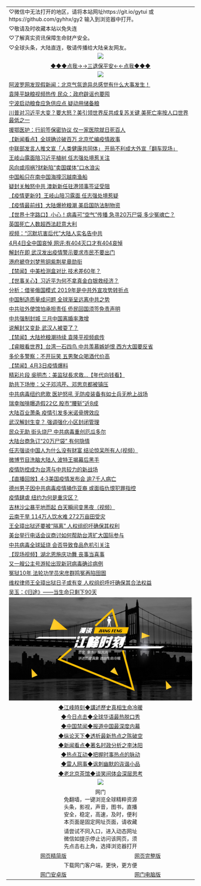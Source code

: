  <table>
<tr>
<td colspan="2" align=left>
♡微信中无法打开的地区，请将本站网址https://git.io/gytui 或 https://github.com/gyhhx/gy2 输入到浏览器中打开。 
 </td>
</tr>
 <tr>
 <td colspan="2" align=left>
♡敬请及时收藏本站以免失连
  <tr>
<td colspan="2" align=left>
♡了解真实资讯保障生命财产安全。
 </td>
   <tr>
<td colspan="2" align=left>
♡全球头条，大陆直连，敬请传播给大陆亲友网友。
 </td>
</tr>

</td>
 </tr>
  <tr>
    <td colspan="2" align=center><img src="https://github.com/gyhhx/image-upload/blob/master/3t%20(1).jpg"></td>
 </tr>
 <tr><td colspan="2" align="center"><a href="https://xfine.casa/oo.aspx?name=ogQuit&key=exgxucyqmkwgvwch&from=gy">◆◆◆点我→→三退保平安←←点我◆◆◆</a></td></tr>
  <tr>
    <td colspan="2" align=center><img src="https://cdn.jsdelivr.net/gh/gyoupiodf/im1/%E7%BD%91%E9%97%A8%E6%96%B0%E9%97%BB1.jpg"></td>
 </tr>

<tr><td colspan="2" align="left"><a href="https://xfine.casa/?name=c1152321&key=exgxucyqmkwgvwch&from=yy">阿波罗网发现假新闻：北京气氛诡异总感觉有什么大事发生！</a></td></tr>
<tr><td colspan="2" align="left"><a href="https://xfine.casa/?name=c1152315&key=exgxucyqmkwgvwch&from=yy">袁隆平缺粮视频热传 民众：政府辟谣也要囤</a></td></tr>
<tr><td colspan="2" align="left"><a href="https://xfine.casa/?name=c1152381&key=exgxucyqmkwgvwch&from=yy">宁波启动粮食应急供应点 疑动用储备粮</a></td></tr>
<tr><td colspan="2" align="left"><a href="https://xfine.casa/?name=c1152336&key=exgxucyqmkwgvwch&from=yy">川普对习近平大变？要大怒？美引领世界反共成复苏关键 美死亡率按人口世界最低之一</a></td></tr>
<tr><td colspan="2" align="left"><a href="https://xfine.casa/?name=c1152342&key=exgxucyqmkwgvwch&from=yy">援鄂医护：行前签保密协议 仅一家医院就日死百人</a></td></tr>
<tr><td colspan="2" align="left"><a href="https://xfine.casa/?name=c1152363&key=exgxucyqmkwgvwch&from=yy">【新闻看点】全球确诊破百万 北京忙编疫情故事</a></td></tr>
<tr><td colspan="2" align="left"><a href="https://xfine.casa/?name=c1152377&key=exgxucyqmkwgvwch&from=yy">中联部发言人推文宣「人类健康共同体」 开局不利成大外宣「翻车现场」</a></td></tr>
<tr><td colspan="2" align="left"><a href="https://xfine.casa/?name=c1152397&key=exgxucyqmkwgvwch&from=yy">王岐山露面陪习近平植树 任志强处境惹关注</a></td></tr>
<tr><td colspan="2" align="left"><a href="https://xfine.casa/?name=c1152391&key=exgxucyqmkwgvwch&from=yy">风向或闯祸?财新陷“卖国媒体”口水浪尖</a></td></tr>
<tr><td colspan="2" align="left"><a href="https://xfine.casa/?name=c1152388&key=exgxucyqmkwgvwch&from=yy">中国船只在南中国海撞沉越南渔船</a></td></tr>
<tr><td colspan="2" align="left"><a href="https://xfine.casa/?name=c1152376&key=exgxucyqmkwgvwch&from=yy">疑封关触怒中共 澳新新任驻港领事签证受阻</a></td></tr>
<tr><td colspan="2" align="left"><a href="https://xfine.casa/?name=c1150293&key=exgxucyqmkwgvwch&from=yy">【疫情更新9】王岐山陪习露面 任志强处境惹疑</a></td></tr>
<tr><td colspan="2" align="left"><a href="https://xfine.casa/?name=c1152394&key=exgxucyqmkwgvwch&from=yy">【疫情最前线】大陆爆抢粮潮 美启国防法制物资</a></td></tr>
<tr><td colspan="2" align="left"><a href="https://xfine.casa/?name=c1152358&key=exgxucyqmkwgvwch&from=yy">【世界十字路口】小心！病毒可“空气”传播 急寻20万尸袋 多少冤魂亡？</a></td></tr>
<tr><td colspan="2" align="left"><a href="https://xfine.casa/?name=c1152387&key=exgxucyqmkwgvwch&from=yy">英国死亡人数超西法赶意大利</a></td></tr>
<tr><td colspan="2" align="left"><a href="https://xfine.casa/?name=c1152314&key=exgxucyqmkwgvwch&from=yy">视频：“沉默坑害后代”大陆人实名告中共</a></td></tr>
<tr><td colspan="2" align="left"><a href="https://xfine.casa/?name=c1152396&key=exgxucyqmkwgvwch&from=yy">4月4日全中国哀悼 网评:有404灭口才有404哀悼</a></td></tr>
<tr><td colspan="2" align="left"><a href="https://xfine.casa/?name=c1152371&key=exgxucyqmkwgvwch&from=yy">解封在即 武汉发出疫情警示要求市民不要出门</a></td></tr>
<tr><td colspan="2" align="left"><a href="https://xfine.casa/?name=c1152375&key=exgxucyqmkwgvwch&from=yy">港府褫夺刘梦熊铜紫荆星章勋衔</a></td></tr>
<tr><td colspan="2" align="left"><a href="https://xfine.casa/?name=c1152356&key=exgxucyqmkwgvwch&from=yy">【禁闻】中美检测盒对比 技术差60年？</a></td></tr>
<tr><td colspan="2" align="left"><a href="https://xfine.casa/?name=c1152353&key=exgxucyqmkwgvwch&from=yy">【世事关心】习近平为何不拿真金白银救经济？</a></td></tr>
<tr><td colspan="2" align="left"><a href="https://xfine.casa/?name=c1152389&key=exgxucyqmkwgvwch&from=yy">分析：借鉴俄国模式 2019年是中共外宣攻势转折点</a></td></tr>
<tr><td colspan="2" align="left"><a href="https://xfine.casa/?name=c1152380&key=exgxucyqmkwgvwch&from=yy">中国制造质量成问题 全球渐呈远离中共之势</a></td></tr>
<tr><td colspan="2" align="left"><a href="https://xfine.casa/?name=c1152384&key=exgxucyqmkwgvwch&from=yy">中共驻外使馆怕承担责任 侨民回国须签免责声明</a></td></tr>
<tr><td colspan="2" align="left"><a href="https://xfine.casa/?name=c1152331&key=exgxucyqmkwgvwch&from=yy">中共强制封城 三月中国离婚率激增</a></td></tr>
<tr><td colspan="2" align="left"><a href="https://xfine.casa/?name=c1152407&key=exgxucyqmkwgvwch&from=yy">说解封又变卦  武汉人被耍了？</a></td></tr>
<tr><td colspan="2" align="left"><a href="https://xfine.casa/?name=c1152402&key=exgxucyqmkwgvwch&from=yy">【禁闻】大陆抢粮潮持续 袁隆平视频疯传</a></td></tr>
<tr><td colspan="2" align="left"><a href="https://xfine.casa/?name=c1152357&key=exgxucyqmkwgvwch&from=yy">【睿眼看世界】台湾一石四鸟 中共羡慕嫉妒恨 西方大国要反省</a></td></tr>
<tr><td colspan="2" align="left"><a href="https://xfine.casa/?name=c1152373&key=exgxucyqmkwgvwch&from=yy">多伦多警察：不开玩笑 五男聚众喝酒代价高</a></td></tr>
<tr><td colspan="2" align="left"><a href="https://xfine.casa/?name=c1152400&key=exgxucyqmkwgvwch&from=yy">【禁闻】4月3日疫情爆料</a></td></tr>
<tr><td colspan="2" align="left"><a href="https://xfine.casa/?name=c1152392&key=exgxucyqmkwgvwch&from=yy">精彩片段 吳明杰：美监狱長求救…【年代向钱看】</a></td></tr>
<tr><td colspan="2" align="left"><a href="https://xfine.casa/?name=c1152403&key=exgxucyqmkwgvwch&from=yy">助共下场惨：父子邓鸿芹、邓思京都被镇压</a></td></tr>
<tr><td colspan="2" align="left"><a href="https://xfine.casa/?name=c1152386&key=exgxucyqmkwgvwch&from=yy">中共病毒纽约悲歌 医护怒吼 无防疫装备有如士兵无枪上战场</a></td></tr>
<tr><td colspan="2" align="left"><a href="https://xfine.casa/?name=c1152382&key=exgxucyqmkwgvwch&from=yy">瑞幸咖啡曝造假22亿 股市“腰斩”近8成</a></td></tr>
<tr><td colspan="2" align="left"><a href="https://xfine.casa/?name=c1152333&key=exgxucyqmkwgvwch&from=yy">大陆百业萧条 疫情引发多米诺骨牌效应</a></td></tr>
<tr><td colspan="2" align="left"><a href="https://xfine.casa/?name=c1152399&key=exgxucyqmkwgvwch&from=yy">武汉解封生变？ 强调强化小区封闭管理</a></td></tr>
<tr><td colspan="2" align="left"><a href="https://xfine.casa/?name=c1152352&key=exgxucyqmkwgvwch&from=yy">民众无助 街头烧尸 中共病毒重创厄瓜多尔</a></td></tr>
<tr><td colspan="2" align="left"><a href="https://xfine.casa/?name=c1152351&key=exgxucyqmkwgvwch&from=yy">大陆台商急订“20万尸袋” 有何隐情</a></td></tr>
<tr><td colspan="2" align="left"><a href="https://xfine.casa/?name=c1152410&key=exgxucyqmkwgvwch&from=yy">任志强谈中国人为什么没有财富 结论惊呆所有人(视频）</a></td></tr>
<tr><td colspan="2" align="left"><a href="https://xfine.casa/?name=c1152317&key=exgxucyqmkwgvwch&from=yy">微博节目洗脑大陆人 波特王揭幕后黑手</a></td></tr>
<tr><td colspan="2" align="left"><a href="https://xfine.casa/?name=c1152390&key=exgxucyqmkwgvwch&from=yy">疫情防控成为台湾与中共较力的新战场</a></td></tr>
<tr><td colspan="2" align="left"><a href="https://xfine.casa/?name=c1152393&key=exgxucyqmkwgvwch&from=yy">【直播回放】4·3美国疫情发布会 逾7千人病亡</a></td></tr>
<tr><td colspan="2" align="left"><a href="https://xfine.casa/?name=c1152365&key=exgxucyqmkwgvwch&from=yy">德州男子因中共病毒疫情捅伤亚裔 或面临仇恨犯罪指控</a></td></tr>
<tr><td colspan="2" align="left"><a href="https://xfine.casa/?name=c1152344&key=exgxucyqmkwgvwch&from=yy">疫情肆虐 纽约为何是重灾区？</a></td></tr>
<tr><td colspan="2" align="left"><a href="https://xfine.casa/?name=c1152318&key=exgxucyqmkwgvwch&from=yy">吉林沙尘暴平地而起 白天瞬间变黑夜（视频）</a></td></tr>
<tr><td colspan="2" align="left"><a href="https://xfine.casa/?name=c1152339&key=exgxucyqmkwgvwch&from=yy">云南干旱 114万人饮水难 272万亩田受灾</a></td></tr>
<tr><td colspan="2" align="left"><a href="https://xfine.casa/?name=c1152364&key=exgxucyqmkwgvwch&from=yy">王全璋出狱还要被“隔离” 人权组织吁确保其权利</a></td></tr>
<tr><td colspan="2" align="left"><a href="https://xfine.casa/?name=c1152370&key=exgxucyqmkwgvwch&from=yy">美台举行电话会议商讨如何帮助台湾扩大国际参与</a></td></tr>
<tr><td colspan="2" align="left"><a href="https://xfine.casa/?name=c1152332&key=exgxucyqmkwgvwch&from=yy">中共病毒全球延烧 会否导致食品危机引关注</a></td></tr>
<tr><td colspan="2" align="left"><a href="https://xfine.casa/?name=c1152340&key=exgxucyqmkwgvwch&from=yy">【现场视频】湖北恩施庆功舞 丧事当喜事</a></td></tr>
<tr><td colspan="2" align="left"><a href="https://xfine.casa/?name=c1152372&key=exgxucyqmkwgvwch&from=yy">又一艘公主号游轮出现新冠病毒确诊病例</a></td></tr>
<tr><td colspan="2" align="left"><a href="https://xfine.casa/?name=c1152330&key=exgxucyqmkwgvwch&from=yy">冤狱10年 法轮功学员宋彦群鸣冤再陷囹圄</a></td></tr>
<tr><td colspan="2" align="left"><a href="https://xfine.casa/?name=c1152367&key=exgxucyqmkwgvwch&from=yy">维权律师王全璋出狱日子或有变 人权组织呼吁确保其合法权益</a></td></tr>
<tr><td colspan="2" align="left"><a href="https://xfine.casa/?name=c1152316&key=exgxucyqmkwgvwch&from=yy">吴玉：《归途》——当生命只剩下90天</a></td></tr>

 <tr>
   <td colspan="2" align=center><img src="https://github.com/gyoupiodf/im1/blob/master/jf-1.jpg"></td>
  </tr>
   <tr>
   <td colspan="2" align=center> 
<a href="https://xfine.casa/oo.aspx?name=c922850&key=exgxucyqmkwgvwch&from=gy&tag=9877">◆江峰時刻◆講述歷史真相生命冷暖</a><br/>
    </td>
  </tr>
   <tr>
   <td colspan="2" align=center> 
<a href="https://xfine.casa/oo.aspx?name=c816850&key=exgxucyqmkwgvwch&from=gy&tag=9877">◆今日点击◆全球华语最热脱口秀</a><br/>
    </td>
  </tr>
  <tr>
  <td colspan="2" align=center>
<a href="https://xfine.casa/oo.aspx?name=c816860&key=exgxucyqmkwgvwch&from=gy&tag=99733110">◆中国禁闻◆报道中国最深度内幕</a><br/>
   </tr>
  <tr>
     <td colspan="2" align=center>
<a href="https://xfine.casa/oo.aspx?name=c816855&key=exgxucyqmkwgvwch&from=gy&tag=997110">◆纵论天下◆透析最新热点之陈破空</a><br/>
   </tr>
   <tr>
      <td colspan="2" align=center>
<a href="https://xfine.casa/oo.aspx?name=c838308&key=exgxucyqmkwgvwch&from=gy&tag=9973110">◆新闻看点◆著名时政分析之李沐阳</a><br/>
   </tr>
   <tr>
     <td colspan="2" align=center>
<a href="https://xfine.casa/oo.aspx?name=c816852&key=exgxucyqmkwgvwch&from=gy&tag=9733110">◆热点互动◆把握时事热点的脉动</a><br/>
   </tr>
   <tr>
      <td colspan="2" align=center>
<a href="https://xfine.casa/oo.aspx?name=c816694&key=exgxucyqmkwgvwch&from=gy&tag=93310">◆雷人网事◆讽刺幽默的诙谐小品</a><br/>
   </tr>
   <tr>
    <td colspan="2" align=center>
<a href="https://xfine.casa/oo.aspx?name=c816650&key=exgxucyqmkwgvwch&from=gy&tag=9973110">◆老北京茶馆◆谈笑间体会深层思考</a><br/>
   </tr>
 <tr>
    <td colspan="2" align="center"><img src="https://gitlab.com/ogate2/up/raw/master/_/oGate65.jpg"/></td>
  </tr>
  <tr>
    <td colspan="2" align="center">网门<br/>免翻墙，一键浏览全球精粹资源<br/>头条，影视，声音，图书，直播<br/>安全，稳定，高速，及时，便利<br/>本页面是固定网址页面，请收藏</td>
  <tr>
  <tr>
    <td colspan="2" align="center">请尝试不同入口，进入动态网址<br/>微信如提示停止访问该网页，须<br/>先点击右上角，选择浏览器打开</td>
  <tr>  
  <tr>
    <td align="center"><a href="https://gitcdn.xyz/repo/otiny/up/master/show002.htm">网页精简版</a></td>
    <td align="center"><a href="https://gitcdn.xyz/repo/otiny/up/master/show001.htm">网页完整版</a></td>
  </tr>
  <tr>
    <td colspan="2" align="center">下载网门客户端，更快，更方便</td>
  <tr>
  <tr>
    <td align="center"><a href="https://raw.githubusercontent.com/opipe/up/master/oGatea.apk">网门安卓版</a></td>
    <td align="center"><a href="https://raw.githubusercontent.com/opipe/up/master/oGate.zip">网门电脑版</a></td>
  </tr>
</table>
